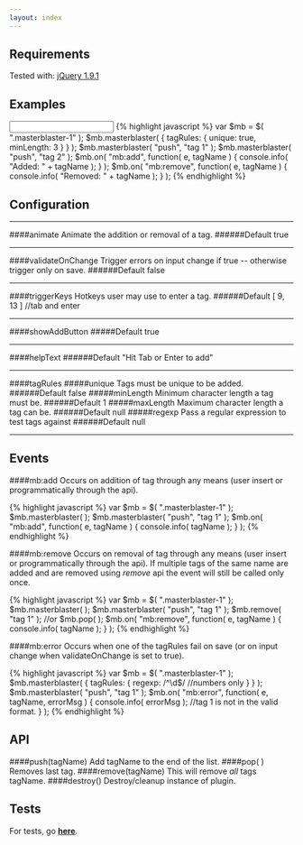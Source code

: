 ```yaml
---
layout: index
---
```


Requirements
----
Tested with: [jQuery 1.9.1](http://jquery.com)

Examples
----
<input class="masterblaster-1" />
{% highlight javascript %}
var $mb = $( ".masterblaster-1" );
$mb.masterblaster( { 
  tagRules: {
    unique: true,
    minLength: 3
  }
} );
$mb.masterblaster( "push", "tag 1" );
$mb.masterblaster( "push", "tag 2" );
$mb.on( "mb:add", function( e, tagName ) {
    console.info( "Added: " + tagName );
} );  
$mb.on( "mb:remove", function( e, tagName ) {
    console.info( "Removed: " + tagName );
} ); 
{% endhighlight %}

<script>
var $mb = $( ".masterblaster-1" );
$mb.masterblaster( { 
  tagRules: {
    unique: true,  
    minLength: 3
  }
} );
$mb.masterblaster( "push", "tag 1" );
$mb.masterblaster( "push", "tag 2" );
$mb.on( "mb:add", function( e, tagName ) {
    console.info( "Added: " + tagName );
} );  
$mb.on( "mb:remove", function( e, tagName ) {
    console.info( "Removed: " + tagName );
} );  
</script>


Configuration
----
------
####animate
Animate the addition or removal of a tag.
######Default
true

-----
####validateOnChange
Trigger errors on input change if true -- otherwise trigger only on save.
######Default
false

-----
####triggerKeys
Hotkeys user may use to enter a tag.
######Default
[ 9, 13 ] //tab and enter

-----
####showAddButton
#####Default
true

-----
####helpText
######Default
"Hit Tab or Enter to add"

-----
####tagRules
#####unique
Tags must be unique to be added.
######Default
false
#####minLength
Minimum character length a tag must be.
######Default
1
#####maxLength
Maximum character length a tag can be.
######Default
null
#####regexp
Pass a regular expression to test tags against
######Default
null 

-----
Events
----
####mb:add
Occurs on addition of tag through any means (user insert or programmatically through the api).

{% highlight javascript %}
var $mb = $( ".masterblaster-1" );
$mb.masterblaster( );
$mb.masterblaster( "push", "tag 1" );
$mb.on( "mb:add", function( e, tagName ) {
    console.info( tagName );
} );
{% endhighlight %}

####mb:remove
Occurs on removal of tag through any means (user insert or programmatically through the api). If multiple tags of the same name are added and are removed using *remove* api the event will still be called only once.

{% highlight javascript %}
var $mb = $( ".masterblaster-1" );
$mb.masterblaster( );
$mb.masterblaster( "push", "tag 1" );
$mb.remove( "tag 1" ); //or $mb.pop( );
$mb.on( "mb:remove", function( e, tagName ) {
    console.info( tagName );
} );
{% endhighlight %}

####mb:error
Occurs when one of the tagRules fail on save (or on input change when validateOnChange is set to true).

{% highlight javascript %}
var $mb = $( ".masterblaster-1" );
$mb.masterblaster( {
  tagRules: {
    regexp: /^\d$/ //numbers only
  }
} );
$mb.masterblaster( "push", "tag 1" );
$mb.on( "mb:error", function( e, tagName, errorMsg ) {
  console.info( errorMsg ); //tag 1 is not in the valid format.
} );
{% endhighlight %}
 
API
-----------
####push(tagName)
Add tagName to the end of the list.
####pop( )
Removes last tag.
####remove(tagName)
This will remove *all* tags tagName.
####destroy()
Destroy/cleanup instance of plugin.

Tests
--------------
For tests, go **[here](/jquery.masterblaster/tests)**.
    
